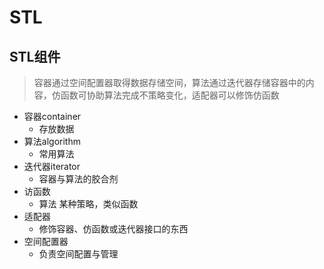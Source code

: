 # STL



## STL组件

> 容器通过空间配置器取得数据存储空间，算法通过迭代器存储容器中的内容，仿函数可协助算法完成不策略变化，适配器可以修饰仿函数

* 容器container
  * 存放数据
* 算法algorithm
  * 常用算法
* 迭代器iterator
  * 容器与算法的胶合剂
* 访函数
  * 算法 某种策略，类似函数
* 适配器
  * 修饰容器、仿函数或迭代器接口的东西
* 空间配置器
  * 负责空间配置与管理

